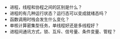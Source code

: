 + 进程，线程和协程之间的区别是什么？
+ 进程的有几种运行状态？运行态可以变成就绪态吗？
+ 函数调用时栈会发生什么变化？
+ 单核计算密集型任务，单线程好还是多线程好？
+ 进程间通讯方式，锁、互斥、信号量、条件变量、管程？

